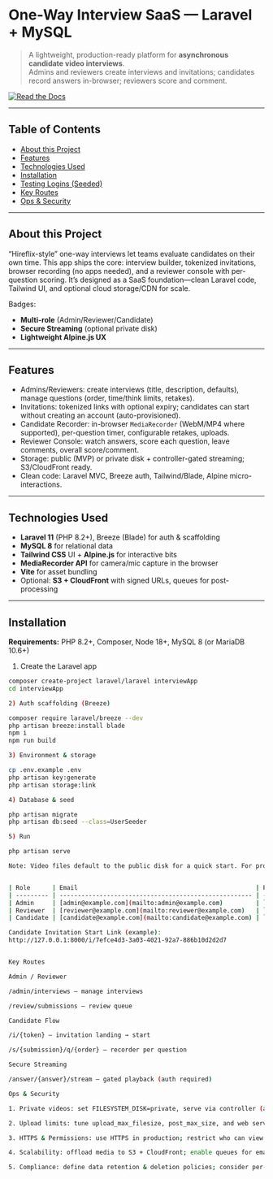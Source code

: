 # One-Way Interview SaaS — Laravel + MySQL

> A lightweight, production-ready platform for **asynchronous candidate video interviews**.  
> Admins and reviewers create interviews and invitations; candidates record answers in-browser; reviewers score and comment.

[![Read the Docs](https://img.shields.io/badge/Read%20the%20Docs-live-2C4?logo=readthedocs)](https://your-project.readthedocs.io/en/latest/)

---

## Table of Contents
- [About this Project](#about-this-project)
- [Features](#features)
- [Technologies Used](#technologies-used)
- [Installation](#installation)
- [Testing Logins (Seeded)](#testing-logins-seeded)
- [Key Routes](#key-routes)
- [Ops & Security](#ops--security)

---

## About this Project
“Hireflix-style” one-way interviews let teams evaluate candidates on their own time. This app ships the core: interview builder, tokenized invitations, browser recording (no apps needed), and a reviewer console with per-question scoring. It’s designed as a SaaS foundation—clean Laravel code, Tailwind UI, and optional cloud storage/CDN for scale.

Badges:
- **Multi-role** (Admin/Reviewer/Candidate)
- **Secure Streaming** (optional private disk)
- **Lightweight Alpine.js UX**

---

## Features
- Admins/Reviewers: create interviews (title, description, defaults), manage questions (order, time/think limits, retakes).
- Invitations: tokenized links with optional expiry; candidates can start without creating an account (auto-provisioned).
- Candidate Recorder: in-browser `MediaRecorder` (WebM/MP4 where supported), per-question timer, configurable retakes, uploads.
- Reviewer Console: watch answers, score each question, leave comments, overall score/comment.
- Storage: public (MVP) or private disk + controller-gated streaming; S3/CloudFront ready.
- Clean code: Laravel MVC, Breeze auth, Tailwind/Blade, Alpine micro-interactions.

---

## Technologies Used
- **Laravel 11** (PHP 8.2+), Breeze (Blade) for auth & scaffolding  
- **MySQL 8** for relational data  
- **Tailwind CSS** UI + **Alpine.js** for interactive bits  
- **MediaRecorder API** for camera/mic capture in the browser  
- **Vite** for asset bundling  
- Optional: **S3 + CloudFront** with signed URLs, queues for post-processing

---

## Installation

**Requirements:** PHP 8.2+, Composer, Node 18+, MySQL 8 (or MariaDB 10.6+)

1) Create the Laravel app
```bash
composer create-project laravel/laravel interviewApp
cd interviewApp

2) Auth scaffolding (Breeze)

composer require laravel/breeze --dev
php artisan breeze:install blade
npm i
npm run build

3) Environment & storage

cp .env.example .env
php artisan key:generate
php artisan storage:link

4) Database & seed

php artisan migrate
php artisan db:seed --class=UserSeeder

5) Run 

php artisan serve

Note: Video files default to the public disk for a quick start. For production, switch to a private disk and stream via the auth-checked controller (see Ops & Security below).


| Role      | Email                                                 | Password   | Notes                          |
| --------- | ----------------------------------------------------- | ---------- | ------------------------------ |
| Admin     | [admin@example.com](mailto:admin@example.com)         | `12345678` | Full control                   |
| Reviewer  | [reviewer@example.com](mailto:reviewer@example.com)   | `12345678` | Review & score                 |
| Candidate | [candidate@example.com](mailto:candidate@example.com) | `12345678` | Usually enters via invite link |

Candidate Invitation Start Link (example):
http://127.0.0.1:8000/i/7efce4d3-3a03-4021-92a7-886b10d2d2d7


Key Routes

Admin / Reviewer

/admin/interviews — manage interviews

/review/submissions — review queue

Candidate Flow

/i/{token} — invitation landing → start

/s/{submission}/q/{order} — recorder per question

Secure Streaming

/answer/{answer}/stream — gated playback (auth required)

Ops & Security

1. Private videos: set FILESYSTEM_DISK=private, serve via controller (auth check) or S3 signed URLs.

2. Upload limits: tune upload_max_filesize, post_max_size, and web server client size.

3. HTTPS & Permissions: use HTTPS in production; restrict who can view submissions.

4. Scalability: offload media to S3 + CloudFront; enable queues for email/post-processing.

5. Compliance: define data retention & deletion policies; consider per-tenant buckets if multi-tenant.
